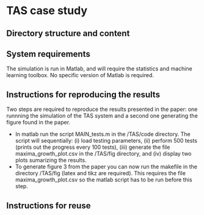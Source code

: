 # TAS case study



## Directory structure and content

## System requirements

The simulation is run in Matlab, and will require the statistics and machine learning toolbox. No specific version of Matlab is required.

## Instructions for reproducing the results

Two steps are required to reproduce the results presented in the paper: one runnning the simulation of the TAS system and a second one generating the figure found in the paper. 

 * In matlab run the script MAIN_tests.m in the /TAS/code directory. The script will sequentially: (i) load testing parameters, (ii) perform 500 tests (prints out the progress every 100 tests), (iii) generate the file maxima_growth_plot.csv in the /TAS/fig directory, and (iv) display two plots sumarizing the results.
 * To generate figure 3 from the paper you can now run the makefile in the directory /TAS/fig (latex and tikz are required). This requires the file maxima_growth_plot.csv so the matlab script has to be run before this step.

## Instructions for reuse
